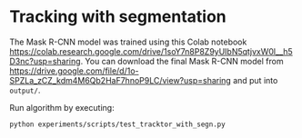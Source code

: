 # Tracking with segmentation

The Mask R-CNN model was trained using this Colab notebook https://colab.research.google.com/drive/1soY7n8P8Z9yUIbN5qtjvxW0l__h5D3nc?usp=sharing.
You can download the final Mask R-CNN model from https://drive.google.com/file/d/1o-SPZLa_zCZ_kdm4M6Qb2HaF7hnoP9LC/view?usp=sharing and put into `output/`.


 Run algorithm by executing:

  ```
  python experiments/scripts/test_tracktor_with_segn.py
  ```

